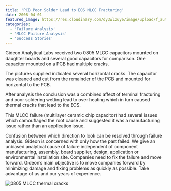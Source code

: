 ```yaml
---
title: 'PCB Poor Solder Lead to EOS MLCC Fracturing'
date: 2008-04-01
featured_image: https://res.cloudinary.com/dy3wlzuye/image/upload/f_auto,c_scale,w_250/v1/GideonLabs/0805-mlcc-thermal-cracks.jpg
categories:
  - 'Failure Analysis'
  - 'MLCC Failure Analysis'
  - 'Success Stories'
---
```


Gideon Analytical Labs received two 0805 MLCC capacitors mounted on daughter boards and several good capacitors for comparison. One capacitor mounted on a PCB had multiple cracks.

The pictures supplied indicated several horizontal cracks. The capacitor was cleaned and cut from the remainder of the PCB and mounted for horizontal to the PCB.

After analysis the conclusion was a combined affect of terminal fracturing and poor soldering wetting lead to over heating which in turn caused thermal cracks that lead to the EOS.

This MLCC failure (multilayer ceramic chip capacitor) had several issues which camouflaged the root cause and suggested it was a manufacturing issue rather than an application issue.

Confusion between which direction to look can be resolved through failure analysis. Gideon is concerned with only how the part failed. We give an unbiased analytical cause of failure independent of component manufacturing, assembly, board supplier, design, application or environmental installation site. Companies need to fix the failure and move forward. Gideon’s main objective is to move companies forward by minimizing damage and fixing problems as quickly as possible. Take advantage of us and our years of experience.

![0805 MLCC thermal cracks](https://res.cloudinary.com/dy3wlzuye/image/upload/f_auto,c_scale,w_300/GideonLabs/0805-mlcc-thermal-cracks.jpg '0805 MLCC thermal cracks')
